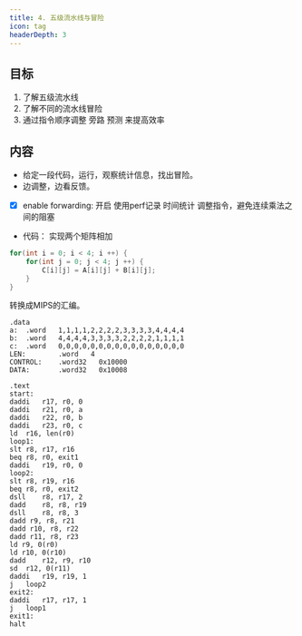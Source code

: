 ```yaml
---
title: 4. 五级流水线与冒险
icon: tag
headerDepth: 3
---
```

## 目标
1. 了解五级流水线
2. 了解不同的流水线冒险
3. 通过指令顺序调整 旁路 预测 来提高效率

## 内容
- 给定一段代码，运行，观察统计信息，找出冒险。
- 边调整，边看反馈。
- [x] enable forwarding: 开启
使用perf记录 时间统计
调整指令，避免连续乘法之间的阻塞
- 代码： 实现两个矩阵相加
```c
for(int i = 0; i < 4; i ++) {
    for(int j = 0; j < 4; j ++) {
        C[i][j] = A[i][j] + B[i][j];
    }
}
```
转换成MIPS的汇编。
```asmatmel
.data
a:  .word   1,1,1,1,2,2,2,2,3,3,3,3,4,4,4,4
b:  .word   4,4,4,4,3,3,3,3,2,2,2,2,1,1,1,1
c:  .word   0,0,0,0,0,0,0,0,0,0,0,0,0,0,0,0
LEN:        .word   4
CONTROL:    .word32   0x10000
DATA:       .word32   0x10008

.text
start:
daddi   r17, r0, 0
daddi   r21, r0, a 
daddi   r22, r0, b
daddi   r23, r0, c
ld  r16, len(r0)
loop1:
slt r8, r17, r16
beq r8, r0, exit1
daddi   r19, r0, 0
loop2:
slt r8, r19, r16
beq r8, r0, exit2
dsll    r8, r17, 2
dadd    r8, r8, r19
dsll    r8, r8, 3
dadd r9, r8, r21
dadd r10, r8, r22
dadd r11, r8, r23
ld r9, 0(r0)
ld r10, 0(r10)
dadd    r12, r9, r10
sd  r12, 0(r11)
daddi   r19, r19, 1
j   loop2
exit2:
daddi   r17, r17, 1
j   loop1
exit1:
halt

```

